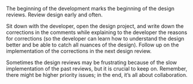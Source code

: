The beginning of the development marks the beginning of the design reviews. Review design early and often.

Sit down with the developer, open the design project, and write down the corrections in the comments while explaining to the developer the reasons for corrections (so the developer can learn how to understand the design better and be able to catch all nuances of the design). Follow up on the implementation of the corrections in the next design review.

Sometimes the design reviews may be frustrating because of the slow implementation of the past reviews, but it is crucial to keep on. Remember, there might be higher priority issues; in the end, it’s all about collaboration.
